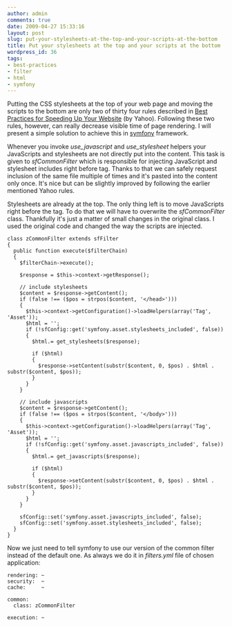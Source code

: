 ```yaml
---
author: admin
comments: true
date: 2009-04-27 15:33:16
layout: post
slug: put-your-stylesheets-at-the-top-and-your-scripts-at-the-bottom
title: Put your stylesheets at the top and your scripts at the bottom
wordpress_id: 36
tags:
- best-practices
- filter
- html
- symfony
---
```


Putting the CSS stylesheets at the top of your web page and moving the scripts to the bottom are only two of thirty four rules described in [Best Practices for Speeding Up Your Website](http://developer.yahoo.com/performance/rules.html) (by Yahoo). Following these two rules, however, can really decrease visible time of page rendering. I will present a simple solution to achieve this in [symfony](http://www.symfony-project.org/) framework.

Whenever you invoke _use_javascript_ and _use_stylesheet_ helpers your JavaScripts and stylesheets are not directly put into the content. This task is given to _sfCommonFilter_ which is responsible for injecting JavaScript and stylesheet includes right before _</head>_ tag. Thanks to that we can safely request inclusion of the same file multiple of times and it's pasted into the content only once. It's nice but can be slightly improved by following the earlier mentioned Yahoo rules.

Stylesheets are already at the top. The only thing left is to move JavaScripts right before the _</body>_ tag.  To do that we will have to overwrite the _sfCommonFilter_ class. Thankfully it's just a matter of small changes in the original class. I used the original code and changed the way the scripts are injected.

    
    class zCommonFilter extends sfFilter
    {
      public function execute($filterChain)
      {
        $filterChain->execute();
    
        $response = $this->context->getResponse();
    
        // include stylesheets
        $content = $response->getContent();
        if (false !== ($pos = strpos($content, '</head>')))
        {
          $this->context->getConfiguration()->loadHelpers(array('Tag', 'Asset'));
          $html = '';
          if (!sfConfig::get('symfony.asset.stylesheets_included', false))
          {
            $html.= get_stylesheets($response);
    
            if ($html)
            {
              $response->setContent(substr($content, 0, $pos) . $html . substr($content, $pos));
            }
          }
        }
    
        // include javascripts
        $content = $response->getContent();
        if (false !== ($pos = strpos($content, '</body>')))
        {
          $this->context->getConfiguration()->loadHelpers(array('Tag', 'Asset'));
          $html = '';
          if (!sfConfig::get('symfony.asset.javascripts_included', false))
          {
            $html.= get_javascripts($response);
    
            if ($html)
            {
              $response->setContent(substr($content, 0, $pos) . $html . substr($content, $pos));
            }
          }
        }
    
        sfConfig::set('symfony.asset.javascripts_included', false);
        sfConfig::set('symfony.asset.stylesheets_included', false);
      }
    }


Now we just need to tell symfony to use our version of the common filter instead of the default one. As always we do it in _filters.yml_ file of chosen application:

    
    rendering: ~
    security:  ~
    cache:     ~
    
    common:
      class: zCommonFilter
    
    execution: ~
